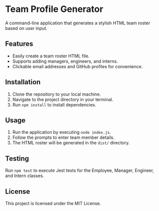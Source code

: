 # Team Profile Generator

A command-line application that generates a stylish HTML team roster based on user input.

## Features

- Easily create a team roster HTML file.
- Supports adding managers, engineers, and interns.
- Clickable email addresses and GitHub profiles for convenience.

## Installation

1. Clone the repository to your local machine.
2. Navigate to the project directory in your terminal.
3. Run `npm install` to install dependencies.

## Usage

1. Run the application by executing `node index.js`.
2. Follow the prompts to enter team member details.
3. The HTML roster will be generated in the `dist/` directory.

## Testing

Run `npm test` to execute Jest tests for the Employee, Manager, Engineer, and Intern classes.

## License

This project is licensed under the MIT License. 
